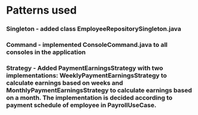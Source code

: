 # Patterns used
### Singleton - added class EmployeeRepositorySingleton.java
### Command - implemented ConsoleCommand.java to all consoles in the application
### Strategy - Added PaymentEarningsStrategy with two implementations: WeeklyPaymentEarningsStrategy to calculate earnings based on weeks and MonthlyPaymentEarningsStrategy to calculate earnings based on a month. The implementation is decided according to payment schedule of employee in PayrollUseCase.
